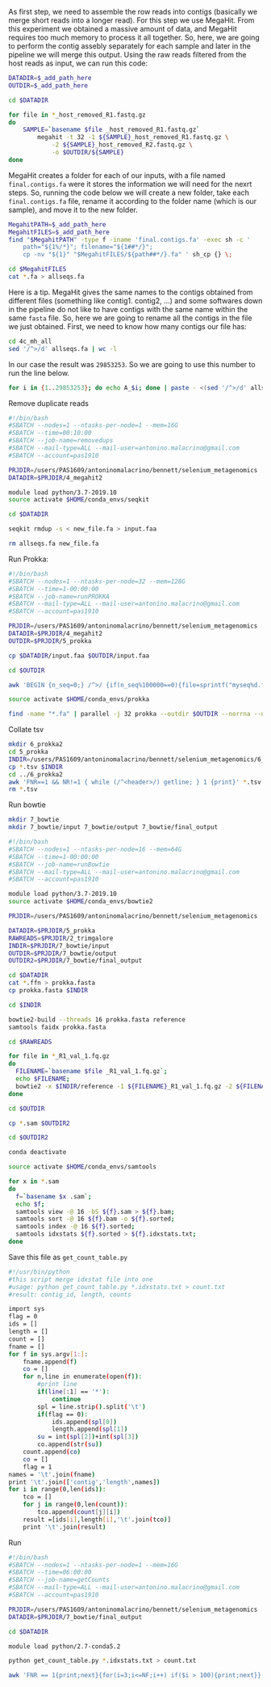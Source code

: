 As first step, we need to assemble the row reads into contigs (basically we merge short reads into a longer read). For this step we use MegaHit. From this experiment we obtained a massive amount of data, and MegaHit requires too much memory to process it all together. So, here, we are going to perform the contig assebly separately for each sample and later in the pipeline we will merge this output. Using the raw reads filtered from the host reads as input, we can run this code:

```bash
DATADIR=$_add_path_here
OUTDIR=$_add_path_here

cd $DATADIR

for file in *_host_removed_R1.fastq.gz
do
    SAMPLE=`basename $file _host_removed_R1.fastq.gz`
		megahit -t 32 -1 ${SAMPLE}_host_removed_R1.fastq.gz \
			-2 ${SAMPLE}_host_removed_R2.fastq.gz \
			-o $OUTDIR/${SAMPLE}
done 
```

MegaHit creates a folder for each of our inputs, with a file named `final.contigs.fa` were it stores the information we will need for the nexrt steps. So, running the code below we will create a new folder, take each `final.contigs.fa` file, rename it according to the folder name (which is our sample), and move it to the new folder.

```bash
MegahitPATH=$_add_path_here
MegahitFILES=$_add_path_here
find "$MegahitPATH" -type f -iname 'final.contigs.fa' -exec sh -c '
    path="${1%/*}"; filename="${1##*/}";
    cp -nv "${1}" "$MegahitFILES/${path##*/}.fa" ' sh_cp {} \;

cd $MegahitFILES
cat *.fa > allseqs.fa
```

Here is a tip. MegaHit gives the same names to the contigs obtained from different files (something like contig1. contig2, ...) and some softwares down in the pipeline do not like to have contigs with the same name within the same `fasta` file. So, here we are going to rename all the contigs in the file we just obtained. First, we need to know how many contigs our file has:

```bash
cd 4c_mh_all
sed '/^>/d' allseqs.fa | wc -l
```
In our case the result was `29853253`. So we are going to use this number to run the line below.

```bash
for i in {1..29853253}; do echo A_$i; done | paste - <(sed '/^>/d' allseqs.fa) | sed -e 's/^/>/' -e 's/\t/\n/' > new_file.fa
```


Remove duplicate reads

```bash
#!/bin/bash
#SBATCH --nodes=1 --ntasks-per-node=1 --mem=16G
#SBATCH --time=00:10:00
#SBATCH --job-name=removedups
#SBATCH --mail-type=ALL --mail-user=antonino.malacrino@gmail.com
#SBATCH --account=pas1910

PRJDIR=/users/PAS1609/antoninomalacrino/bennett/selenium_metagenomics
DATADIR=$PRJDIR/4_megahit2

module load python/3.7-2019.10
source activate $HOME/conda_envs/seqkit

cd $DATADIR

seqkit rmdup -s < new_file.fa > input.faa

rm allseqs.fa new_file.fa
```

Run Prokka:

```bash
#!/bin/bash
#SBATCH --nodes=1 --ntasks-per-node=32 --mem=128G
#SBATCH --time=1-00:00:00
#SBATCH --job-name=runPROKKA
#SBATCH --mail-type=ALL --mail-user=antonino.malacrino@gmail.com
#SBATCH --account=pas1910

PRJDIR=/users/PAS1609/antoninomalacrino/bennett/selenium_metagenomics
DATADIR=$PRJDIR/4_megahit2
OUTDIR=$PRJDIR/5_prokka

cp $DATADIR/input.faa $OUTDIR/input.faa 

cd $OUTDIR

awk 'BEGIN {n_seq=0;} /^>/ {if(n_seq%100000==0){file=sprintf("myseq%d.fa",n_seq);} print >> file; n_seq++; next;} { print >> file; }' < input.faa

source activate $HOME/conda_envs/prokka

find -name "*.fa" | parallel -j 32 prokka --outdir $OUTDIR --norrna --notrna --metagenome --force --cpus 1 --prefix {}\.prokka {}
```

Collate tsv

```bash
mkdir 6_prokka2
cd 5_prokka
INDIR=/users/PAS1609/antoninomalacrino/bennett/selenium_metagenomics/6_prokka2
cp *.tsv $INDIR
cd ../6_prokka2
awk 'FNR==1 && NR!=1 { while (/^<header>/) getline; } 1 {print}' *.tsv > prokka.txt
rm *.tsv
```

Run bowtie

```bash
mkdir 7_bowtie
mkdir 7_bowtie/input 7_bowtie/output 7_bowtie/final_output
```

```bash
#!/bin/bash
#SBATCH --nodes=1 --ntasks-per-node=16 --mem=64G
#SBATCH --time=1-00:00:00
#SBATCH --job-name=runBowtie
#SBATCH --mail-type=ALL --mail-user=antonino.malacrino@gmail.com
#SBATCH --account=pas1910

module load python/3.7-2019.10
source activate $HOME/conda_envs/bowtie2

PRJDIR=/users/PAS1609/antoninomalacrino/bennett/selenium_metagenomics

DATADIR=$PRJDIR/5_prokka
RAWREADS=$PRJDIR/2_trimgalore
INDIR=$PRJDIR/7_bowtie/input
OUTDIR=$PRJDIR/7_bowtie/output
OUTDIR2=$PRJDIR/7_bowtie/final_output

cd $DATADIR
cat *.ffn > prokka.fasta
cp prokka.fasta $INDIR

cd $INDIR

bowtie2-build --threads 16 prokka.fasta reference
samtools faidx prokka.fasta

cd $RAWREADS

for file in *_R1_val_1.fq.gz
do
  FILENAME=`basename $file _R1_val_1.fq.gz`;
  echo $FILENAME;
  bowtie2 -x $INDIR/reference -1 ${FILENAME}_R1_val_1.fq.gz -2 ${FILENAME}_R2_val_2.fq.gz -p 16 -S $OUTDIR/${FILENAME}.sam;
done

cd $OUTDIR

cp *.sam $OUTDIR2

cd $OUTDIR2

conda deactivate

source activate $HOME/conda_envs/samtools

for x in *.sam
do
  f=`basename $x .sam`;
  echo $f;
  samtools view -@ 16 -bS ${f}.sam > ${f}.bam;
  samtools sort -@ 16 ${f}.bam -o ${f}.sorted;
  samtools index -@ 16 ${f}.sorted;
  samtools idxstats ${f}.sorted > ${f}.idxstats.txt;
done

```

Save this file as `get_count_table.py`

```bash
#!/usr/bin/python
#this script merge idxstat file into one
#usage: python get_count_table.py *.idxstats.txt > count.txt
#result: contig_id, length, counts

import sys
flag = 0
ids = []
length = []
count = []
fname = []
for f in sys.argv[1:]:
    fname.append(f)
    co = []
    for n,line in enumerate(open(f)):
        #print line
        if(line[:1] == '*'):
            continue
        spl = line.strip().split('\t')
        if(flag == 0):
            ids.append(spl[0])
            length.append(spl[1])
        su = int(spl[2])+int(spl[3])
        co.append(str(su))
    count.append(co)
    co = []
    flag = 1
names = '\t'.join(fname)
print '\t'.join(['contig','length',names])
for i in range(0,len(ids)):
    tco = []
    for j in range(0,len(count)):
        tco.append(count[j][i])
    result =[ids[i],length[i],'\t'.join(tco)]
    print '\t'.join(result)
```

Run

```bash
#!/bin/bash
#SBATCH --nodes=1 --ntasks-per-node=1 --mem=16G
#SBATCH --time=06:00:00
#SBATCH --job-name=getCounts
#SBATCH --mail-type=ALL --mail-user=antonino.malacrino@gmail.com
#SBATCH --account=pas1910

PRJDIR=/users/PAS1609/antoninomalacrino/bennett/selenium_metagenomics
DATADIR=$PRJDIR/7_bowtie/final_output

cd $DATADIR

module load python/2.7-conda5.2

python get_count_table.py *.idxstats.txt > count.txt

awk 'FNR == 1{print;next}{for(i=3;i<=NF;i++) if($i > 100){print;next}}' count.txt > count2.txt
```






